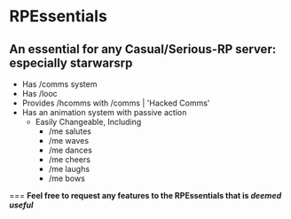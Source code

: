 # RPEssentials
An essential for any Casual/Serious-RP server: especially starwarsrp
---
* Has /comms system
* Has /looc 
* Provides /hcomms with /comms | 'Hacked Comms'
* Has an animation system with passive action
	* Easily Changeable, Including
		* /me salutes
		* /me waves
		* /me dances
		* /me cheers
		* /me laughs
		* /me bows
		
===
**Feel free to request any features to the RPEssentials that is _deemed useful_**


